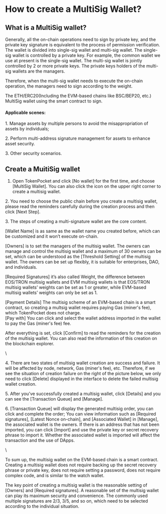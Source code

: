 # How to create a MultiSig Wallet?

## **What is a MultiSig wallet?**

Generally, all the on-chain operations need to sign by private key, and the private key signature is equivalent to the process of permission verification. The wallet is divided into single-sig wallet and multi-sig wallet. The single-sig wallet is controlled by a private key. For example, the common wallet we use at present is the single-sig wallet. The multi-sig wallet is jointly controlled by 2 or more private keys. The private keys holders of the multi-sig wallets are the managers.&#x20;

Therefore, when the multi-sig wallet needs to execute the on-chain operation, the managers need to sign according to the weight.

The ETH/ERC20(Including the EVM-based chains like BSC/BEP20, etc.) MultiSig wallet using the smart contract to sign.

#### Applicable scenes:

1\. Manage assets by multiple persons to avoid the misappropriation of assets by individuals;

2\. Perform multi-address signature management for assets to enhance asset security.

3\. Other security scenarios.



## **Create a MuitiSig wallet**

1. Open TokenPocket and click \[No wallet] for the first time, and choose \[MultiSig Wallet]. You can also click the icon on the upper right corner to create a multisig wallet.



2\. You need to choose the public chain before you create a multisig wallet, please read the reminders carefully during the creation process and then click \[Next Step].



3\. The steps of creating a multi-signature wallet are the core content.&#x20;

\[Wallet Name] is as same as the wallet name you created before, which can be customized and it won’t execute on-chain.

\[Owners] is to set the managers of the multisig wallet. The owners can manage and control the multisig wallet and a maximum of 30 owners can be set, which can be understood as the \[Threshold Setting] of the multisig wallet. The owners can be set up flexibly, it is suitable for enterprises, DAO, and individuals.&#x20;

\[Required Signatures] it’s also called Weight, the difference between EOS/TRON multisig wallets and EVM multisig wallets is that EOS/TRON multisig wallets’ weights can be set as 1 or greater, while EVM-based multisig wallets’ weights can only be set as 1.&#x20;

\[Payment Details] The multisig scheme of an EVM-based chain is a smart contract, so creating a multsig wallet requires paying Gas (miner's fee), which TokenPocket does not charge.\
\[Pay with] You can click and select the wallet address imported in the wallet to pay the Gas (miner's fee) fee.

After everything is set, click \[Confirm] to read the reminders for the creation of the multisig wallet. You can also read the information of this creation on the blockchain explorer.

\


4\. There are two states of multisig wallet creation are success and failure. It will be affected by node, network, Gas (miner's fee), etc. Therefore, if we see the situation of creation failure on the right of the picture below, we only need to click \[Delete] displayed in the interface to delete the failed multisig wallet creation.



5\. After you’ve successfully created a multisig wallet, click \[Details] and you can see the \[Transaction Queue] and \[Manage].



6\. \[Transaction Queue] will display the generated multisig order, you can click and complete the order; You can view information such as \[Required signatures], \[Latest Nonce on-chain], and \[Associated Wallet] in \[Manage], the associated wallet is the owners. If there is an address that has not been imported, you can click \[Import] and use the private key or secret recovery phrase to import it. Whether the associated wallet is imported will affect the transaction and the use of DApps.

\


To sum up, the multisig wallet on the EVM-based chain is a smart contract. Creating a multisig wallet does not require backing up the secret recovery phrase or private key, does not require setting a password, does not require complex code, and is similar to the watch wallet.

The key point of creating a multisig wallet is the reasonable setting of \[Owners] and \[Required signatures]. A reasonable set of the multisig wallet can play its maximum security and convenience. The commonly used multiple signatures are 2/3, 3/5, and so on, which need to be selected according to the individual situation.
